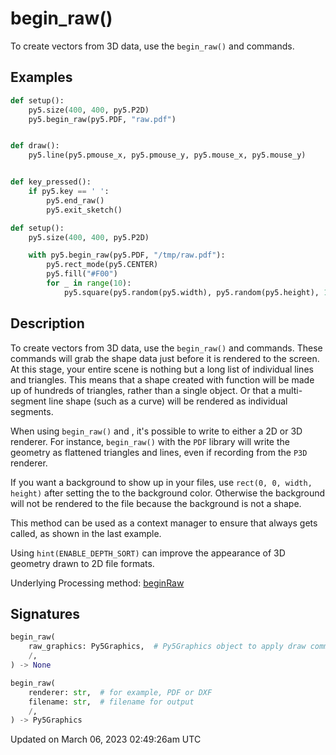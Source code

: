 # begin_raw()

To create vectors from 3D data, use the `begin_raw()` and [](sketch_end_raw) commands.

## Examples

<div class="example-table">

<div class="example-row"><div class="example-cell-image">

</div><div class="example-cell-code">

```python
def setup():
    py5.size(400, 400, py5.P2D)
    py5.begin_raw(py5.PDF, "raw.pdf")


def draw():
    py5.line(py5.pmouse_x, py5.pmouse_y, py5.mouse_x, py5.mouse_y)


def key_pressed():
    if py5.key == ' ':
        py5.end_raw()
        py5.exit_sketch()
```

</div></div>

<div class="example-row"><div class="example-cell-image">

</div><div class="example-cell-code">

```python
def setup():
    py5.size(400, 400, py5.P2D)

    with py5.begin_raw(py5.PDF, "/tmp/raw.pdf"):
        py5.rect_mode(py5.CENTER)
        py5.fill("#F00")
        for _ in range(10):
            py5.square(py5.random(py5.width), py5.random(py5.height), 10)
```

</div></div>

</div>

## Description

To create vectors from 3D data, use the `begin_raw()` and [](sketch_end_raw) commands. These commands will grab the shape data just before it is rendered to the screen. At this stage, your entire scene is nothing but a long list of individual lines and triangles. This means that a shape created with [](sketch_sphere) function will be made up of hundreds of triangles, rather than a single object. Or that a multi-segment line shape (such as a curve) will be rendered as individual segments.

When using `begin_raw()` and [](sketch_end_raw), it's possible to write to either a 2D or 3D renderer. For instance, `begin_raw()` with the `PDF` library will write the geometry as flattened triangles and lines, even if recording from the `P3D` renderer. 

If you want a background to show up in your files, use `rect(0, 0, width, height)` after setting the [](sketch_fill) to the background color. Otherwise the background will not be rendered to the file because the background is not a shape.

This method can be used as a context manager to ensure that [](sketch_end_raw) always gets called, as shown in the last example.

Using `hint(ENABLE_DEPTH_SORT)` can improve the appearance of 3D geometry drawn to 2D file formats.

Underlying Processing method: [beginRaw](https://processing.org/reference/beginRaw_.html)

## Signatures

```python
begin_raw(
    raw_graphics: Py5Graphics,  # Py5Graphics object to apply draw commands to
    /,
) -> None

begin_raw(
    renderer: str,  # for example, PDF or DXF
    filename: str,  # filename for output
    /,
) -> Py5Graphics
```

Updated on March 06, 2023 02:49:26am UTC
